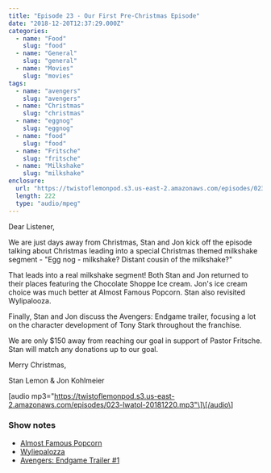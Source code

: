 ```yaml
---
title: "Episode 23 - Our First Pre-Christmas Episode"
date: "2018-12-20T12:37:29.000Z"
categories:
  - name: "Food"
    slug: "food"
  - name: "General"
    slug: "general"
  - name: "Movies"
    slug: "movies"
tags:
  - name: "avengers"
    slug: "avengers"
  - name: "Christmas"
    slug: "christmas"
  - name: "eggnog"
    slug: "eggnog"
  - name: "food"
    slug: "food"
  - name: "Fritsche"
    slug: "fritsche"
  - name: "Milkshake"
    slug: "milkshake"
enclosure:
  url: "https://twistoflemonpod.s3.us-east-2.amazonaws.com/episodes/023-lwatol-20181220.mp3"
  length: 222
  type: "audio/mpeg"
---
```


Dear Listener,

We are just days away from Christmas, Stan and Jon kick off the episode talking about Christmas leading into a special Christmas themed milkshake segment - "Egg nog - milkshake? Distant cousin of the milkshake?"

That leads into a real milkshake segment! Both Stan and Jon returned to their places featuring the Chocolate Shoppe Ice cream. Jon's ice cream choice was much better at Almost Famous Popcorn. Stan also revisited Wylipalooza.

Finally, Stan and Jon discuss the Avengers: Endgame trailer, focusing a lot on the character development of Tony Stark throughout the franchise.

We are only \$150 away from reaching our goal in support of Pastor Fritsche. Stan will match any donations up to our goal.

Merry Christmas,

Stan Lemon & Jon Kohlmeier

\[audio mp3="https://twistoflemonpod.s3.us-east-2.amazonaws.com/episodes/023-lwatol-20181220.mp3"\]\[/audio\]

### Show notes

- [Almost Famous Popcorn](https://almostfamouspopcorn.com)
- [Wyliepalozza](http://wyliepalooza.com)
- [Avengers: Endgame Trailer #1](https://www.youtube.com/watch?v=ee1172yeqyE)
